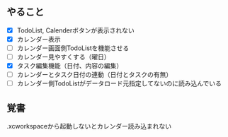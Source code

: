 ## やること
- [x] TodoList, Calenderボタンが表示されない
- [x] カレンダー表示
- [ ] カレンダー画面側TodoListを機能させる
- [ ] カレンダー見やすくする（曜日）
- [x] タスク編集機能（日付、内容の編集）
- [ ] カレンダーとタスク日付の連動（日付とタスクの有無）
- [ ] カレンダー側TodoListがデータロード元指定してないのに読み込んでいる

## 覚書
.xcworkspaceから起動しないとカレンダー読み込まれない

